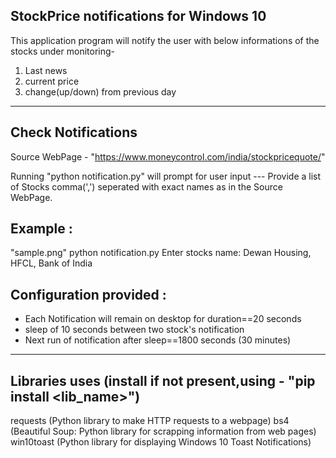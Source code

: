 ## StockPrice notifications for Windows 10
This application program will notify the user with below informations of the stocks under monitoring- 
1. Last news 
2. current price 
3. change(up/down) from previous day

--------------------
## Check Notifications

Source WebPage - "https://www.moneycontrol.com/india/stockpricequote/"

Running "python notification.py" will prompt for user input --- Provide a list of Stocks comma(',') seperated with exact names as in the Source WebPage. 

Example : 
--------------------
"sample.png"
python notification.py
Enter stocks name: Dewan Housing, HFCL, Bank of India

Configuration provided :
---------------------
- Each Notification will remain on desktop for duration==20 seconds 
- sleep of 10 seconds between two stock's notification
- Next run of notification after sleep==1800 seconds (30 minutes)


---------------------
## Libraries uses (install if not present,using - "pip install <lib_name>")
requests (Python library to make HTTP requests to a webpage)
bs4 (Beautiful Soup: Python library for scrapping information from web pages)
win10toast (Python library for displaying Windows 10 Toast Notifications)



